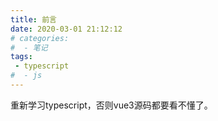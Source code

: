 ```yaml
---
title: 前言
date: 2020-03-01 21:12:12
# categories:
#  - 笔记
tags:
 - typescript
#  - js
---
```


重新学习typescript，否则vue3源码都要看不懂了。